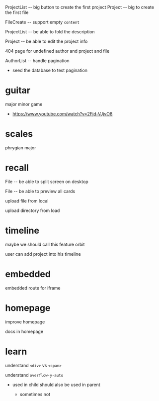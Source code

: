 ProjectList -- big button to create the first project
Project -- big to create the first file

FileCreate -- support empty `content`

ProjectList -- be able to fold the description

Project -- be able to edit the project info

404 page for undefined author and project and file

AuthorList -- handle pagination

- seed the database to test pagination

# guitar

major minor game

- https://www.youtube.com/watch?v=2Fjd-VJjvO8

# scales

phrygian major

# recall

File -- be able to split screen on desktop

File -- be able to preview all cards

upload file from local

upload directory from load

# timeline

maybe we should call this feature orbit

user can add project into his timeline

# embedded

embedded route for iframe

# homepage

improve homepage

docs in homepage

# learn

understand `<div>` vs `<span>`

understand `overflow-y-auto`

- used in child should also be used in parent

  - sometimes not

